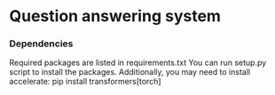 # Question answering system

### Dependencies

Required packages are listed in requirements.txt
You can run setup.py script to install the packages.
Additionally, you may need to install accelerate:
pip install transformers[torch]
